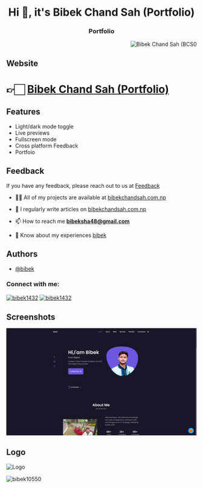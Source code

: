 <h1 align="center">Hi 👋, it's Bibek Chand Sah (Portfolio)</h1>
<h3 align="center">Portfolio</h3>

<!-- Profile View Count -->
<p align="right"> <img src="https://komarev.com/ghpvc/?username=bibek10550bibek&label=Profile%20views&color=0e75b6&style=flat" alt="Bibek Chand Sah (BCS0" /> </p>

## Website
<h1>👉🏻 <a href="https://bibek10550.github.io/bibek/">Bibek Chand Sah (Portfolio)</a></h1>

## Features
- Light/dark mode toggle
- Live previews
- Fullscreen mode
- Cross platform Feedback
- Portfoio


## Feedback
If you have any feedback, please reach out to us at <a href="https://bibek10550.github.io/bibek10550/feedback.html">Feedback</a>


- 👨‍💻 All of my projects are available at [bibekchandsah.com.np](https://bibek10550.github.io/bibek10550)

- 📝 I regularly write articles on [bibekchandsah.com.np](https://bibek10550.github.io/bibek10550)

- 📫 How to reach me **bibeksha48@gmail.com**

- 📄 Know about my experiences [bibek](https://bibek10550.github.io/bibek)

## Authors

- [@bibek](https://www.github.com/bibek10550)

<h3 align="left">Connect with me:</h3>
<p align="left">
<a href="https://fb.com/bibek1432" target="blank"><img align="center" src="https://raw.githubusercontent.com/rahuldkjain/github-profile-readme-generator/master/src/images/icons/Social/facebook.svg" alt="bibek1432" height="30" width="40" /></a>
<a href="https://instagram.com/bibek1432" target="blank"><img align="center" src="https://raw.githubusercontent.com/rahuldkjain/github-profile-readme-generator/master/src/images/icons/Social/instagram.svg" alt="bibek1432" height="30" width="40" /></a>
</p>



## Screenshots
<!-- ![App Screenshot](https://via.placeholder.com/468x300?text=App+Screenshot+Here) -->
<img src="https://github.com/bibek10550/bibek10550/blob/main/assets/images/projects/bibek.png" alt="bibek"/>

## Logo
<!-- ![Logo](https://dev-to-uploads.s3.amazonaws.com/uploads/articles/th5xamgrr6se0x5ro4g6.png) -->
![Logo](https://bibek10550.github.io/bibek/assets/favicon/apple-touch-icon.png)


<p><img align="center" src="https://github-readme-streak-stats.herokuapp.com/?user=bibek10550&" alt="bibek10550" /></p>
